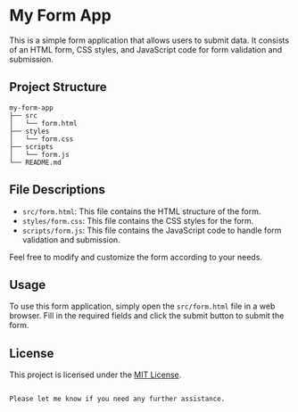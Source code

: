 # My Form App

This is a simple form application that allows users to submit data. It consists of an HTML form, CSS styles, and JavaScript code for form validation and submission.

## Project Structure

```
my-form-app
├── src
│   └── form.html
├── styles
│   └── form.css
├── scripts
│   └── form.js
└── README.md
```

## File Descriptions

- `src/form.html`: This file contains the HTML structure of the form.
- `styles/form.css`: This file contains the CSS styles for the form.
- `scripts/form.js`: This file contains the JavaScript code to handle form validation and submission.

Feel free to modify and customize the form according to your needs.

## Usage

To use this form application, simply open the `src/form.html` file in a web browser. Fill in the required fields and click the submit button to submit the form.

## License

This project is licensed under the [MIT License](LICENSE).
```

Please let me know if you need any further assistance.